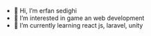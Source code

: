 - 👋 Hi, I’m erfan sedighi
- 👀 I’m interested in game an web development
- 🌱 I’m currently learning react js, laravel, unity

<!---
- 💞️ I’m looking to collaborate on ...
- 📫 How to reach me ...

erfan00725/erfan00725 is a ✨ special ✨ repository because its `README.md` (this file) appears on your GitHub profile.
You can click the Preview link to take a look at your changes.
--->
